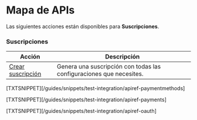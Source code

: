 # Mapa de APIs

Las siguientes acciones están disponibles para **Suscripciones**.

### Suscripciones

|Acción|Descripción|
|---|---|
|[Crear suscripción](https://www.mercadopago[FAKER][URL][DOMAIN]/developers/es/reference/subscriptions/_preapproval/post)|Genera una suscripción con todas las configuraciones que necesites.|

[TXTSNIPPET][/guides/snippets/test-integration/apiref-paymentmethods]

[TXTSNIPPET][/guides/snippets/test-integration/apiref-payments]

[TXTSNIPPET][/guides/snippets/test-integration/apiref-oauth]